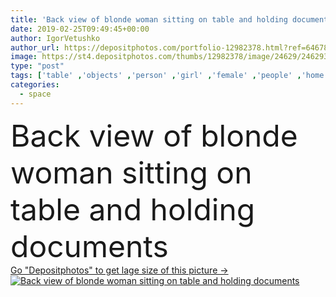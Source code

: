 ```yaml
---
title: 'Back view of blonde woman sitting on table and holding documents'
date: 2019-02-25T09:49:45+00:00
author: IgorVetushko
author_url: https://depositphotos.com/portfolio-12982378.html?ref=64678756
image: https://st4.depositphotos.com/thumbs/12982378/image/24629/246293526/api_thumb_450.jpg?forcejpeg=true
type: "post"
tags: ['table' ,'objects' ,'person' ,'girl' ,'female' ,'people' ,'home' ,'woman' ,'indoors' ,'blonde' ,'workplace' ,'workspace' ,'Gesturing' ,'documents' ,'papers' ,'copy space' ,'young adult' ,'Back view' ,'Sticky Notes' ,'Checkered Shirt' ,'waving hands' ]
categories: 
  - space
---
```

<div aling="center">
            <font size="60"> Back view of blonde woman sitting on table and holding documents</font>   
</div>
<div>
    <a href='https://st4.depositphotos.com/thumbs/12982378/image/24629/246293526/api_thumb_450.jpg?forcejpeg=true?ref=64678756' target=_blank > Go "Depositphotos" to get lage size of this picture ->
        <img href='https://st4.depositphotos.com/thumbs/12982378/image/24629/246293526/api_thumb_450.jpg?forcejpeg=true?ref=64678756' src='https://st4.depositphotos.com/12982378/24629/i/950/depositphotos_246293526-stock-photo-back-view-blonde-woman-sitting.jpg?forcejpeg=true' alt='Back view of blonde woman sitting on table and holding documents' >
    </a>
</div>
